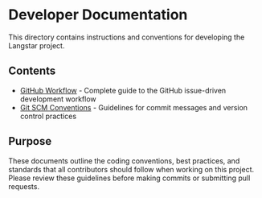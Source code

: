 # Developer Documentation

This directory contains instructions and conventions for developing the Langstar project.

## Contents

- [GitHub Workflow](./github-workflow.md) - Complete guide to the GitHub issue-driven development workflow
- [Git SCM Conventions](./git-scm-conventions.md) - Guidelines for commit messages and version control practices

## Purpose

These documents outline the coding conventions, best practices, and standards that all contributors should follow when working on this project. Please review these guidelines before making commits or submitting pull requests.
